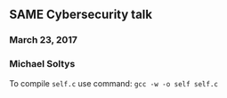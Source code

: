 ## SAME Cybersecurity talk
### March 23, 2017
### Michael Soltys

To compile `self.c` use command:
```gcc -w -o self self.c```

